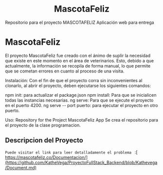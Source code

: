 <h1 align="center"> MascotaFeliz </h1>

Repositorio para el proyecto MASCOTAFELIZ Aplicación web para entrega 

# MascotaFeliz

El proyecto MascotaFeliz fue creado con el ánimo de suplir la necesidad que existe en este momento en el área de veterinarios. Esto, debido a que actualmente, la información se recopila de forma manual, lo que permite que se cometan errores en cuanto al proceso de una visita.

Instalación: Con el fin de que el proyecto corra sin inconvenientes al clonarlo, al abrir el proyecto, deben ejecutarse los siguientes comandos:

npm init: para actualizar el package.json npm install: Para que se inicialicen todas las instancias necesarias. ng serve: Para que se ejecute el proyecto en el puerto 4200. ng serve -- port puerto: para ejecutar el proyecto en otro puerto.

Uso: Repository for the Project MascotaFeliz App Se crea el repositorio para el proyecto de la clase programacion.


## Descripcion del Proyecto 

`Puede visitar el link para leer detalladamente el problema ` :[ https://mascotafeliz.co/Documentacion/](https://github.com/KatheVega/ProyectoFullStack_Backend/blob/Kathevega/Document.md)


